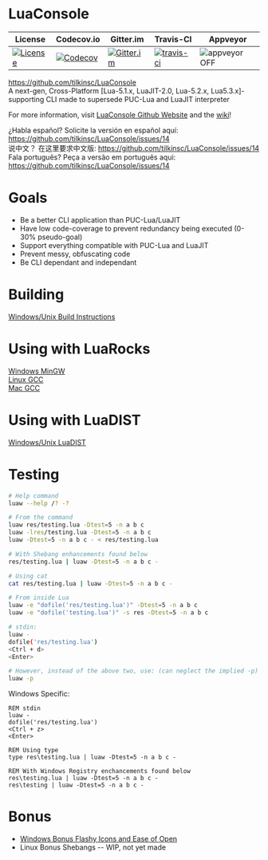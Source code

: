 # LuaConsole
| License | Codecov.io | Gitter.im | Travis-CI | Appveyor |
| ------- | ---------- | --------- | --------- | -------- |
| [![License](https://img.shields.io/github/license/tilkinsc/LuaConsole.svg)](https://github.com/tilkinsc/LuaConsole/blob/master/LICENSE) | [![Codecov](https://codecov.io/gh/tilkinsc/LuaConsole/coverage.svg?branch=master)](https://codecov.io/gh/tilkinsc/LuaConsole) | [![Gitter.im](https://badges.gitter.im/tilkinsc/LuaConsole.png)](https://gitter.im/LuaConsole) | [![travis-ci](https://travis-ci.org/tilkinsc/LuaConsole.svg?branch=master)](https://travis-ci.org/tilkinsc/LuaConsole) | ![appveyor](https://ci.appveyor.com/api/projects/status/github/tilkinsc/LuaConsole?svg=true) OFF |  

https://github.com/tilkinsc/LuaConsole  
A next-gen, Cross-Platform \[Lua-5.1.x, LuaJIT-2.0, Lua-5.2.x, Lua5.3.x\]-supporting CLI made to supersede PUC-Lua and LuaJIT interpreter  

For more information, visit [LuaConsole Github Website](https://tilkinsc.github.io/LuaConsole) and the [wiki](https://github.com/tilkinsc/LuaConsole/wiki)!  

¿Habla español? Solicite la versión en español aquí: https://github.com/tilkinsc/LuaConsole/issues/14  
说中文？ 在这里要求中文版: https://github.com/tilkinsc/LuaConsole/issues/14  
Fala português? Peça a versão em português aqui: https://github.com/tilkinsc/LuaConsole/issues/14  

# Goals
* Be a better CLI application than PUC-Lua/LuaJIT
* Have low code-coverage to prevent redundancy being executed (0-30% pseudo-goal)
* Support everything compatible with PUC-Lua and LuaJIT
* Prevent messy, obfuscating code
* Be CLI dependant and independant  

# Building
[Windows/Unix Build Instructions](https://github.com/tilkinsc/LuaConsole/wiki/Build-Instructions)  

# Using with LuaRocks
[Windows MinGW](https://github.com/tilkinsc/LuaConsole/wiki/LuaRocks-Support-Windows-MinGW)  
[Linux GCC](https://github.com/tilkinsc/LuaConsole/wiki/LuaRocks-Support-Linux-GCC)  
[Mac GCC](https://github.com/tilkinsc/LuaConsole/wiki/LuaRocks-Support-Mac-GCC)  

# Using with LuaDIST
[Windows/Unix LuaDIST](https://github.com/tilkinsc/LuaConsole/wiki/LuaDist-Support-Windows,-Linux,-MacOS)

# Testing
```bash
# Help command
luaw --help /? -?

# From the command
luaw res/testing.lua -Dtest=5 -n a b c
luaw -lres/testing.lua -Dtest=5 -n a b c
luaw -Dtest=5 -n a b c - < res/testing.lua

# With Shebang enhancements found below
res/testing.lua | luaw -Dtest=5 -n a b c -

# Using cat
cat res/testing.lua | luaw -Dtest=5 -n a b c -

# From inside Lua
luaw -e "dofile('res/testing.lua')" -Dtest=5 -n a b c
luaw -e "dofile('testing.lua')" -s res -Dtest=5 -n a b c

# stdin:
luaw -
dofile('res/testing.lua')
<Ctrl + d>
<Enter>

# However, instead of the above two, use: (can neglect the implied -p)
luaw -p
```

Windows Specific:
```batch
REM stdin
luaw -
dofile('res/testing.lua')
<Ctrl + z>
<Enter>

REM Using type
type res\testing.lua | luaw -Dtest=5 -n a b c -

REM With Windows Registry enchancements found below
res\testing.lua | luaw -Dtest=5 -n a b c -
res\testing | luaw -Dtest=5 -n a b c -
```

# Bonus
* [Windows Bonus Flashy Icons and Ease of Open](https://github.com/tilkinsc/LuaConsole/wiki/Windows-Bonus---Flashy-Icons-and-Ease-of-Open)  
* Linux Bonus Shebangs -- WIP, not yet made
